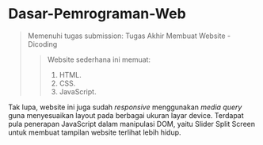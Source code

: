 # Dasar-Pemrograman-Web

> Memenuhi tugas submission: Tugas Akhir Membuat Website - Dicoding
>
>> Website sederhana ini memuat:
>> 1. HTML.
>> 2. CSS.
>> 3. JavaScript.
>>
Tak lupa, website ini juga sudah _*responsive*_ menggunakan _*media query*_ guna menyesuaikan layout pada berbagai ukuran layar device.
Terdapat pula penerapan JavaScript dalam manipulasi DOM, yaitu Slider Split Screen untuk membuat tampilan website terlihat lebih hidup.
